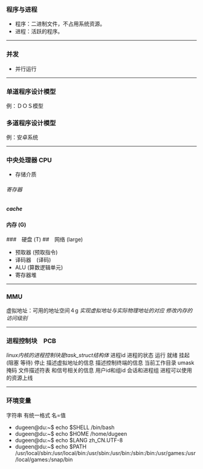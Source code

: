 ### 程序与进程

* 程序：二进制文件，不占用系统资源。
* 进程：活跃的程序。

---

### 并发
* 并行运行

---

### 单道程序设计模型　
例：ＤＯＳ模型
### 多道程序设计模型　
例：安卓系统

---

### 中央处理器 CPU
- 存储介质
###### 寄存器
##### cache
#### 内存 (G)
###　硬盘 (T)
##　网络 (large)
- 预取器 (预取指令)
- 译码器　(译码)
- ALU (算数逻辑单元)
- 寄存器堆　

---

### MMU
虚拟地址：可用的地址空间４g
*实现虚拟地址与实际物理地址的对应*
*修改内存的访问级别*

---

### 进程控制块　PCB
*linux内核的进程控制块是task_struct结构体*
进程id
进程的状态 运行 就绪 挂起(阻塞 等待) 停止
描述虚拟地址的信息
描述控制终端的信息
当前工作目录
umask掩码
文件描述符表
和信号相关的信息
用户id和组id
会话和进程组
进程可以使用的资源上线

---

### 环境变量
字符串
有统一格式 名=值
- dugeen@du:~$ echo $SHELL
/bin/bash
- dugeen@du:~$ echo $HOME
/home/dugeen
- dugeen@du:~$ echo $LANG
zh_CN.UTF-8
- dugeen@du:~$ echo $PATH
/usr/local/sbin:/usr/local/bin:/usr/sbin:/usr/bin:/sbin:/bin:/usr/games:/usr/local/games:/snap/bin
